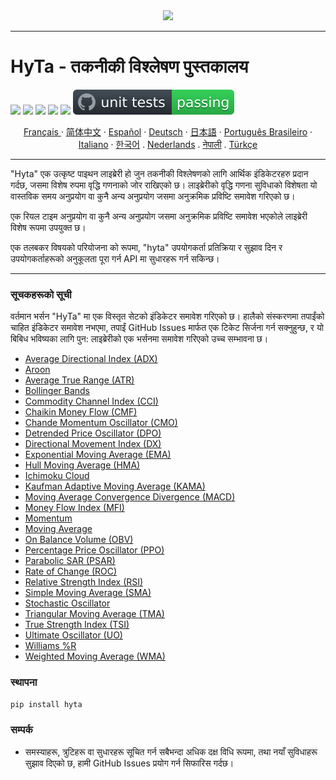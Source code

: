 <div align="center">
  <img src=https://avatars.githubusercontent.com/u/113800422?s=200&v=4"><br>
</div>

-----------------
# HyTa - तकनीकी विश्लेषण पुस्तकालय

![](https://img.shields.io/badge/python-3.8-blue.svg) ![](https://img.shields.io/badge/python-3.9-blue.svg) ![](https://img.shields.io/badge/python-3.10-blue.svg) ![](https://img.shields.io/badge/python-3.11-blue.svg) ![](https://img.shields.io/badge/pypy-3-blue.svg) ![unit tests](https://github.com/Hypance/HypanceDataAnalysis/blob/read.me/readme_docs/unittest.svg) 



<p align="center">
    <a href="/readme_docs/readme_fr.md">Français </a>
    ·
    <a href="/readme_docs/readme_cn.md">简体中文</a>
    ·
    <a href="/readme_docs/readme_es.md">Español</a>
    ·
    <a href="/readme_docs/readme_de.md">Deutsch</a>
    ·
    <a href="/readme_docs/readme_ja.md">日本語</a>
    ·
    <a href="/readme_docs/readme_pt-BR.md">Português Brasileiro</a>
    ·
    <a href="/readme_docs/readme_it.md">Italiano</a>
    ·
    <a href="/readme_docs/readme_kr.md">한국어</a>
    .
    <a href="/readme_docs/readme_nl.md">Nederlands</a>
    .
    <a href="/readme_docs/readme_np.md">नेपाली</a>
    .
    <a href="/readme_docs/readme_tr.md">Türkçe</a>
  </p>

-----------------

"Hyta" एक उत्कृष्ट पाइथन लाइब्रेरी हो जुन तकनीकी विश्लेषणको लागि आर्थिक इंडिकेटरहरु प्रदान गर्दछ, जसमा विशेष रुपमा वृद्धि गणनाको जोर राखिएको छ। लाइब्रेरीको वृद्धि गणना सुविधाको विशेषता यो वास्तविक समय अनुप्रयोग वा कुनै अन्य अनुप्रयोग जसमा अनुक्रमिक प्रविष्टि समावेश गरिएको छ।

एक रियल टाइम अनुप्रयोग वा कुनै अन्य अनुप्रयोग जसमा अनुक्रमिक प्रविष्टि समावेश भएकोले लाइब्रेरी विशेष रूपमा उपयुक्त छ।

एक तलबकर विषयको परियोजना को रूपमा, "hyta" उपयोगकर्ता प्रतिक्रिया र सुझाव दिन र उपयोगकर्ताहरूको अनुकूलता पूरा गर्न API मा सुधारहरू गर्न सकिन्छ।

---

### सूचकहरूको सूची

वर्तमान भर्सन "HyTa" मा एक विस्तृत सेटको इंडिकेटर समावेश गरिएको छ। हालैको संस्करणमा तपाईंको चाहित इंडिकेटर समावेश नभएमा, तपाईं GitHub Issues मार्फत एक टिकेट सिर्जना गर्न सक्नुहुन्छ, र यो बिबिध भविष्यका लागि पुन: लाइब्रेरीको एक भर्सनमा समावेश गरिएको उच्च सम्भावना छ।

- [Average Directional Index (ADX)](https://github.com/Hypance/HypanceDataAnalysis/blob/DEV004/hyta/adx.py)
- [Aroon](https://github.com/Hypance/HypanceDataAnalysis/blob/DEV004/hyta/aroon.py)
- [Average True Range (ATR)](https://github.com/Hypance/HypanceDataAnalysis/blob/DEV004/hyta/atr.py)
- [Bollinger Bands](https://github.com/Hypance/HypanceDataAnalysis/blob/DEV004/hyta/bollinger.py)
- [Commodity Channel Index (CCI)](https://github.com/Hypance/HypanceDataAnalysis/blob/DEV004/hyta/cci.py)
- [Chaikin Money Flow (CMF)](https://github.com/Hypance/HypanceDataAnalysis/blob/DEV004/hyta/cmf.py)
- [Chande Momentum Oscillator (CMO)](https://github.com/Hypance/HypanceDataAnalysis/blob/DEV004/hyta/cmo.py)
- [Detrended Price Oscillator (DPO)](https://github.com/Hypance/HypanceDataAnalysis/blob/DEV004/hyta/dpo.py)
- [Directional Movement Index (DX)](https://github.com/Hypance/HypanceDataAnalysis/blob/DEV004/hyta/dx.py)
- [Exponential Moving Average (EMA)](https://github.com/Hypance/HypanceDataAnalysis/blob/DEV004/hyta/ema.py)
- [Hull Moving Average (HMA)](https://github.com/Hypance/HypanceDataAnalysis/blob/DEV004/hyta/hma.py)
- [Ichimoku Cloud](https://github.com/Hypance/HypanceDataAnalysis/blob/DEV004/hyta/ichimoku_cloud.py)
- [Kaufman Adaptive Moving Average (KAMA)](https://github.com/Hypance/HypanceDataAnalysis/blob/DEV004/hyta/kama.py)
- [Moving Average Convergence Divergence (MACD)](https://github.com/Hypance/HypanceDataAnalysis/blob/DEV004/hyta/macd.py)
- [Money Flow Index (MFI)](https://github.com/Hypance/HypanceDataAnalysis/blob/DEV004/hyta/mfi.py)
- [Momentum](https://github.com/Hypance/HypanceDataAnalysis/blob/DEV004/hyta/momentum.py)
- [Moving Average](https://github.com/Hypance/HypanceDataAnalysis/blob/DEV004/hyta/movingaverage.py)
- [On Balance Volume (OBV)](https://github.com/Hypance/HypanceDataAnalysis/blob/DEV004/hyta/on_balance_volume.py)
- [Percentage Price Oscillator (PPO)](https://github.com/Hypance/HypanceDataAnalysis/blob/DEV004/hyta/ppo.py)
- [Parabolic SAR (PSAR)](https://github.com/Hypance/HypanceDataAnalysis/blob/DEV004/hyta/psar.py)
- [Rate of Change (ROC)](https://github.com/Hypance/HypanceDataAnalysis/blob/DEV004/hyta/roc.py)
- [Relative Strength Index (RSI)](https://github.com/Hypance/HypanceDataAnalysis/blob/DEV004/hyta/rsi.py)
- [Simple Moving Average (SMA)](https://github.com/Hypance/HypanceDataAnalysis/blob/DEV004/hyta/SMA.py)
- [Stochastic Oscillator](https://github.com/Hypance/HypanceDataAnalysis/blob/DEV004/hyta/Stochastic_Oscillator.py)
- [Triangular Moving Average (TMA)](https://github.com/Hypance/HypanceDataAnalysis/blob/DEV004/hyta/tma.py)
- [True Strength Index (TSI)](https://github.com/Hypance/HypanceDataAnalysis/blob/DEV004/hyta/tsi.py)
- [Ultimate Oscillator (UO)](https://github.com/Hypance/HypanceDataAnalysis/blob/DEV004/hyta/uo.py)
- [Williams %R](https://github.com/Hypance/HypanceDataAnalysis/blob/DEV004/hyta/williams_r.py)
- [Weighted Moving Average (WMA)](https://github.com/Hypance/HypanceDataAnalysis/blob/DEV004/hyta/wma.py)



### स्थापना
```bash
pip install hyta
```

### सम्पर्क

- समस्याहरू, त्रुटिहरू वा सुधारहरू सूचित गर्न सबैभन्दा अधिक दक्ष विधि रूपमा, तथा नयाँ सुविधाहरू सुझाव दिएको छ, हामी GitHub Issues प्रयोग गर्न सिफारिस गर्दछ।